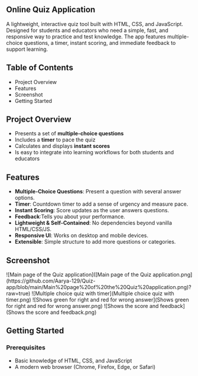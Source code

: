 <section id="readme-content">
  <h1>Online Quiz Application</h1>
  <p>A lightweight, interactive quiz tool built with HTML, CSS, and JavaScript. Designed for students and educators who need a simple, fast, and responsive way to practice and test knowledge. The app features multiple-choice questions, a timer, instant scoring, and immediate feedback to support learning.</p>

  <h2>Table of Contents</h2>
  <ul>
    <li>Project Overview</li>
    <li>Features</li>
    <li>Screenshot</li>
    <li>Getting Started</li>
   
  </ul>

  <section id="project-overview">
    <h2>Project Overview</h2>
    <ul>
      <li>Presents a set of <strong>multiple-choice questions</strong></li>
      <li>Includes a <strong>timer</strong> to pace the quiz</li>
      <li>Calculates and displays <strong>instant scores</strong></li>
      <li>Is easy to integrate into learning workflows for both students and educators</li>
    </ul>
  </section>

  <section id="features">
    <h2>Features</h2>
    <ul>
      <li><strong>Multiple-Choice Questions</strong>: Present a question with several answer options.</li>
      <li><strong>Timer</strong>: Countdown timer to add a sense of urgency and measure pace.</li>
      <li><strong>Instant Scoring</strong>: Score updates as the user answers questions.</li>
      <li><strong> Feedback</strong>:Tells you about your performance.</li>
      <li><strong>Lightweight & Self-Contained</strong>: No dependencies beyond vanilla HTML/CSS/JS.</li>
      <li><strong>Responsive UI</strong>: Works on desktop and mobile devices.</li>
      <li><strong>Extensible</strong>: Simple structure to add more questions or categories.</li>
    </ul>
  </section>

  <section id="Screenshot">
    <h2>Screenshot</h2>
    ![Main page of the Quiz application]([Main page of the Quiz application.png](https://github.com/Aarya-129/Quiz-app/blob/main/Main%20page%20of%20the%20Quiz%20application.png)?raw=true)
    ![Multiple choice quiz with timer](Multiple choice quiz with timer.png)
    ![Shows green for right and red for wrong answer](Shows green for right and red for wrong answer.png)
    ![Shows the score and feedback](Shows the score and feedback.png)
  </section>

  <section id="getting-started">
    <h2>Getting Started</h2>
    <h3>Prerequisites</h3>
    <ul>
      <li>Basic knowledge of HTML, CSS, and JavaScript</li>
      <li>A modern web browser (Chrome, Firefox, Edge, or Safari)</li>
    </ul>
  </section>
</section>
